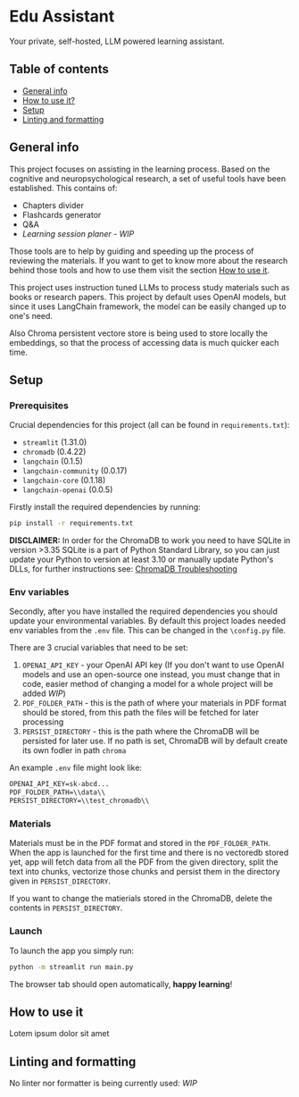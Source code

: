 # Edu Assistant
Your private, self-hosted, LLM powered learning assistant.


## Table of contents
* [General info](#general-info)
* [How to use it?](#how-to-use-it)
* [Setup](#setup)
* [Linting and formatting](#linting-and-formatting)


## General info
This project focuses on assisting in the learning process. Based on the cognitive and neuropsychological research, a set of useful tools have been established. This contains of:
* Chapters divider
* Flashcards generator
* Q&A
* *Learning session planer - WIP*

Those tools are to help by guiding and speeding up the process of reviewing the materials. If you want to get to know more about the research behind those tools and how to use them visit the section [How to use it](#how-to-use-it).

This project uses instruction tuned LLMs to process study materials such as books or research papers. This project by default uses OpenAI models, but since it uses LangChain framework, the model can be easily changed up to one's need.

Also Chroma persistent vectore store is being used to store locally the embeddings, so that the process of accessing data is much quicker each time.


## Setup
### Prerequisites
Crucial dependencies for this project (all can be found in `requirements.txt`):
* `streamlit` (1.31.0)
* `chromadb` (0.4.22)
* `langchain` (0.1.5)
* `langchain-community` (0.0.17)
* `langchain-core` (0.1.18)
* `langchain-openai` (0.0.5)

Firstly install the required dependencies by running:
```sh
pip install -r requirements.txt
```
**DISCLAIMER:** In order for the ChromaDB to work you need to have SQLite in version >3.35
SQLite is a part of Python Standard Library, so you can just update your Python to version at least 3.10 or manually update Python's DLLs, for further instructions see: [ChromaDB Troubleshooting](https://docs.trychroma.com/troubleshooting)
### Env variables
Secondly, after you have installed the required dependencies you should update your environmental variables. By default this project loades needed env variables from the `.env` file. This can be changed in the `\config.py` file.

There are 3 crucial variables that need to be set:
1. `OPENAI_API_KEY` - your OpenAI API key (If you don't want to use OpenAI models and use an open-source one instead, you must change that in code, easier method of changing a model for a whole project will be added *WIP*)
2. `PDF_FOLDER_PATH` - this is the path of where your materials in PDF format should be stored, from this path the files will be fetched for later processing
3. `PERSIST_DIRECTORY` - this is the path where the ChromaDB will be persisted for later use. If no path is set, ChromaDB will by default create its own fodler in path `chroma`

An example `.env` file might look like:
```txt
OPENAI_API_KEY=sk-abcd...
PDF_FOLDER_PATH=\\data\\
PERSIST_DIRECTORY=\\test_chromadb\\
```
### Materials
Materials must be in the PDF format and stored in the `PDF_FOLDER_PATH`. When the app is launched for the first time and there is no vectoredb stored yet, app will fetch data from all the PDF from the given directory, split the text into chunks, vectorize those chunks and persist them in the directory given in `PERSIST_DIRECTORY`.

If you want to change the matierials stored in the ChromaDB, delete the contents in `PERSIST_DIRECTORY`.
### Launch
To launch the app you simply run:
```sh
python -m streamlit run main.py
```
The browser tab should open automatically, **happy learning**!


## How to use it
Lotem ipsum dolor sit amet


## Linting and formatting
No linter nor formatter is being currently used: *WIP*

